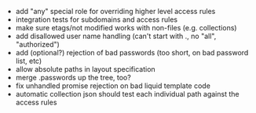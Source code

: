 - add "any" special role for overriding higher level access rules
- integration tests for subdomains and access rules
- make sure etags/not modified works with non-files (e.g. collections)
- add disallowed user name handling (can't start with ., no "all", "authorized")
- add (optional?) rejection of bad passwords (too short, on bad password list, etc)
- allow absolute paths in layout specification
- merge .passwords up the tree, too?
- fix unhandled promise rejection on bad liquid template code
- automatic collection json should test each individual path against the access rules